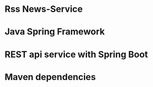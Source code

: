 # Rss News-Service
# Java Spring Framework
# REST api service with Spring Boot 
# Maven dependencies
